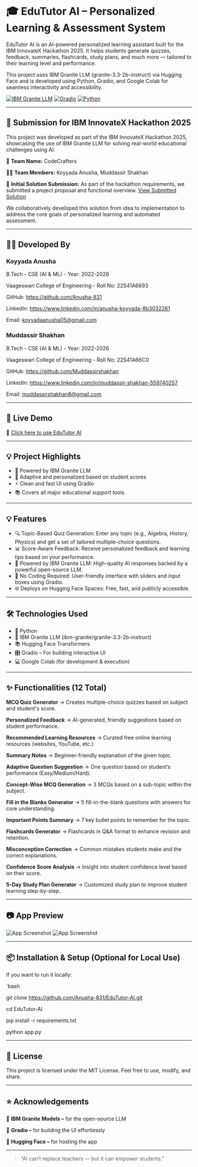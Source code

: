 # 🎓 EduTutor AI – Personalized Learning & Assessment System

EduTutor AI is an AI-powered personalized learning assistant built for the IBM InnovateX Hackathon 2025. It helps students generate quizzes, feedback, summaries, flashcards, study plans, and much more — tailored to their learning level and performance.

This project uses IBM Granite LLM (granite-3.3-2b-instruct) via Hugging Face and is developed using Python, Gradio, and Google Colab for seamless interactivity and accessibility.

[![IBM Granite LLM](https://img.shields.io/badge/IBM%20Granite%20LLM-Model-blue)](https://huggingface.co/ibm-granite/granite-3.3-2b-instruct)
[![Gradio](https://img.shields.io/badge/Gradio-Interface-orange)](https://www.gradio.app/)
[![Python](https://img.shields.io/badge/Made%20With-Python-green)](https://www.python.org/)

---

## 🎯 Submission for IBM InnovateX Hackathon 2025

This project was developed as part of the IBM InnovateX Hackathon 2025, showcasing the use of IBM Granite LLM for solving real-world educational challenges using AI.

👥 **Team Name:** CodeCrafters

👩‍💻 **Team Members:** Koyyada Anusha, Muddassir Shakhan

📄 **Initial Solution Submission:** As part of the hackathon requirements, we submitted a project proposal and functional overview. [View Submitted Solution](https://drive.google.com/file/d/12NDxLZR-52vAoWG8LvyqDe2P65nbdyws/view?usp=sharing)

We collaboratively developed this solution from idea to implementation to address the core goals of personalized learning and automated assessment.

---

## 🙋‍♀️ Developed By

### Koyyada Anusha

B.Tech - CSE (AI & ML) - Year: 2022-2026

Vaageswari College of Engineering - Roll No: 22S41A6693

GitHub: https://github.com/Anusha-831

LinkedIn: https://www.linkedin.com/in/anusha-koyyada-8b3032261

Email: koyyadaanusha05@gmail.com

### Muddassir Shakhan

B.Tech - CSE (AI & ML) - Year: 2022-2026

Vaageswari College of Engineering - Roll No: 22S41A66C0

GitHub: https://github.com/Muddassirshakhan

LinkedIn: https://www.linkedin.com/in/muddassir-shakhan-559740257

Email: muddassirshakhan8@gmail.com

---

## 🚀 Live Demo

🔗 [Click here to use EduTutor AI](https://huggingface.co/spaces/Anusha831/EduTutor-AI)

---

## 💡 Project Highlights

- 🧠 Powered by IBM Granite LLM
- 🎯 Adaptive and personalized based on student scores
- ⚡ Clean and fast UI using Gradio
- 📚 Covers all major educational support tools

---

## 💡 Features

- 🔍 Topic-Based Quiz Generation: Enter any topic (e.g., Algebra, History, Physics) and get a set of tailored multiple-choice questions.
- 📊 Score-Aware Feedback: Receive personalized feedback and learning tips based on your performance.
- 🤖 Powered by IBM Granite LLM: High-quality AI responses backed by a powerful open-source LLM.
- 🧠 No Coding Required: User-friendly interface with sliders and input boxes using Gradio.
- 🌐 Deploys on Hugging Face Spaces: Free, fast, and publicly accessible.

---

## 🛠️ Technologies Used

- 🐍 Python
- 🧠 IBM Granite LLM (ibm-granite/granite-3.3-2b-instruct)
- 📚 Hugging Face Transformers
- 🎛️ Gradio – For building interactive UI
- 💻 Google Colab (for development & execution)

---

## ✨ Functionalities (12 Total)

**MCQ Quiz Generator**
→ Creates multiple-choice quizzes based on subject and student's score.

**Personalized Feedback**
→ AI-generated, friendly suggestions based on student performance.

**Recommended Learning Resources**
→ Curated free online learning resources (websites, YouTube, etc.)

**Summary Notes**
→ Beginner-friendly explanation of the given topic.

**Adaptive Question Suggestion**
→ One question based on student’s performance (Easy/Medium/Hard).

**Concept-Wise MCQ Generation**
→ 3 MCQs based on a sub-topic within the subject.

**Fill in the Blanks Generator**
→ 5 fill-in-the-blank questions with answers for core understanding.

**Important Points Summary**
→ 7 key bullet points to remember for the topic.

**Flashcards Generator**
→ Flashcards in Q&A format to enhance revision and retention.

**Misconception Correction**
→ Common mistakes students make and the correct explanations.

**Confidence Score Analysis**
→ Insight into student confidence level based on their score.

**5-Day Study Plan Generator**
→ Customized study plan to improve student learning step-by-step.

---

## 📷 App Preview

![App Screenshot](https://github.com/user-attachments/assets/57db935d-cd12-4693-918f-903af65a77bf)
![App Screenshot](https://github.com/user-attachments/assets/59a890c9-5c58-4313-a900-7af783e6f343)

---

## 📦 Installation & Setup (Optional for Local Use)

If you want to run it locally:

`bash

git clone https://github.com/Anusha-831/EduTutor-AI.git

cd EduTutor-AI

pip install -r requirements.txt

python app.py

---

## 📄 License

This project is licensed under the MIT License. Feel free to use, modify, and share.

---

## ⭐️ Acknowledgements

🤖 **IBM Granite Models –** for the open-source LLM

🧪 **Gradio –** for building the UI effortlessly

🧠 **Hugging Face –** for hosting the app

---

> “AI can’t replace teachers — but it can empower students.”
